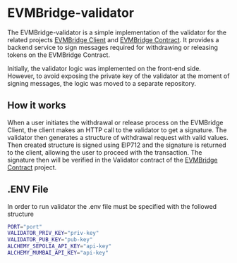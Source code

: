 # EVMBridge-validator

The EVMBridge-validator is a simple implementation of the validator for the related projects [EVMBridge Client](https://github.com/joYyHack/EVMBridge-client) and [EVMBridge Contract](https://github.com/joYyHack/EVMBridge). It provides a backend service to sign messages required for withdrawing or releasing tokens on the EVMBridge Contract.
 
Initially, the validator logic was implemented on the front-end side. However, to avoid exposing the private key of the validator at the moment of signing messages, the logic was moved to a separate repository.


## How it works
When a user initiates the withdrawal or release process on the EVMBridge Client, the client makes an HTTP call to the validator to get a signature. The validator then generates a structure of withdrawal request with valid values. Then created structure is signed using EIP712 and the signature is returned to the client, allowing the user to proceed with the transaction. The signature then will be verified in the Validator contract of the [EVMBridge Contract](https://github.com/joYyHack/EVMBridge) project.

## .ENV File
In order to run validator the .env file must be specified with the followed structure
```bash
PORT="port"
VALIDATOR_PRIV_KEY="priv-key"
VALIDATOR_PUB_KEY="pub-key"
ALCHEMY_SEPOLIA_API_KEY="api-key"
ALCHEMY_MUMBAI_API_KEY="api-key"
```
